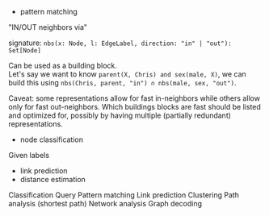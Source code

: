 - pattern matching
 
"IN/OUT neighbors via"

signature: `nbs(x: Node, l: EdgeLabel, direction: "in" | "out"): Set[Node]`

Can be used as a building block.\
Let's say we want to know `parent(X, Chris) and sex(male, X)`,
we can build this using `nbs(Chris, parent, "in") ∩ nbs(male, sex, "out")`.

Caveat: some representations allow for fast in-neighbors while others allow only for fast out-neighbors.
Which buildings blocks are fast should be listed and optimized for, possibly by having multiple (partially redundant) representations.

- node classification

Given labels


- link prediction
- distance estimation


Classification
Query
Pattern matching
Link prediction
Clustering
Path analysis (shortest path)
Network analysis
Graph decoding
